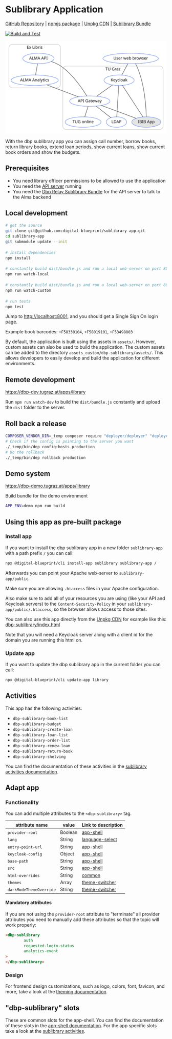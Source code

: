 # Sublibrary Application

[GitHub Repository](https://github.com/digital-blueprint/sublibrary-app) |
[npmjs package](https://www.npmjs.com/package/@digital-blueprint/sublibrary-app) |
[Unpkg CDN](https://unpkg.com/browse/@digital-blueprint/sublibrary-app/) |
[Sublibrary Bundle](https://gitlab.tugraz.at/dbp/sublibrary/dbp-relay-sublibrary-bundle)

[![Build and Test](https://github.com/digital-blueprint/sublibrary-app/actions/workflows/build-test-publish.yml/badge.svg)](https://github.com/digital-blueprint/sublibrary-app/actions/workflows/build-test-publish.yml)

![overview](https://raw.githubusercontent.com/digital-blueprint/sublibrary-app/main/docs/overview.svg)

With the dbp sublibrary app you can assign call number, borrow books, return library books, extend loan periods, 
show current loans, show current book orders and show the budgets.

## Prerequisites

- You need library officer permissions to be allowed to use the application
- You need the [API server](https://gitlab.tugraz.at/dbp/relay/dbp-relay-server-template) running
- You need the [Dbp Relay Sublibrary Bundle](https://gitlab.tugraz.at/dbp/sublibrary/dbp-relay-sublibrary-bundle) for the API server to talk to the Alma backend

## Local development

```bash
# get the source
git clone git@github.com:digital-blueprint/sublibrary-app.git
cd sublibrary-app
git submodule update --init

# install dependencies
npm install

# constantly build dist/bundle.js and run a local web-server on port 8001 
npm run watch-local

# constantly build dist/bundle.js and run a local web-server on port 8001 using a custom assets directory assets_custom/
npm run watch-custom

# run tests
npm test
```

Jump to <http://localhost:8001>, and you should get a Single Sign On login page.

Example book barcodes: `+F58330104`, `+F58019101`, `+F53498803`


By default, the application is built using the assets in `assets/`. However, custom assets can also be used to build the application. The custom assets can be added to the directory `assets_custom/dbp-sublibrary/assets/`. This allows developers to easily develop and build the application for different environments.


## Remote development

<https://dbp-dev.tugraz.at/apps/library>

Run `npm run watch-dev` to build the `dist/bundle.js` constantly and upload the `dist` folder to the server.

## Roll back a release

```bash
COMPOSER_VENDOR_DIR=_temp composer require "deployer/deployer" "deployer/recipes"
# Check if the config is pointing to the server you want
./_temp/bin/dep config:hosts production
# Do the rollback
./_temp/bin/dep rollback production
```

## Demo system

<https://dbp-demo.tugraz.at/apps/library>

Build bundle for the demo environment

```bash
APP_ENV=demo npm run build
```

## Using this app as pre-built package

### Install app

If you want to install the dbp sublibrary app in a new folder `sublibrary-app` with a path prefix `/` you can call:

```bash
npx @digital-blueprint/cli install-app sublibrary sublibrary-app /
```

Afterwards you can point your Apache web-server to `sublibrary-app/public`.

Make sure you are allowing `.htaccess` files in your Apache configuration.

Also make sure to add all of your resources you are using (like your API and Keycloak servers) to the
`Content-Security-Policy` in your `sublibrary-app/public/.htaccess`, so the browser allows access to those sites.

You can also use this app directly from the [Unpkg CDN](https://unpkg.com/browse/@digital-blueprint/sublibrary-app/)
for example like this: [dbp-sublibrary/index.html](https://github.com/digital-blueprint/sublibrary-app/-/tree/master/examples/dbp-sublibrary/index.html)

Note that you will need a Keycloak server along with a client id for the domain you are running this html on.

### Update app

If you want to update the dbp sublibrary app in the current folder you can call:

```bash
npx @digital-blueprint/cli update-app library
```

## Activities

This app has the following activities:
- `dbp-sublibrary-book-list`
- `dbp-sublibrary-budget`
- `dbp-sublibrary-create-loan`
- `dbp-sublibrary-loan-list`
- `dbp-sublibrary-order-list`
- `dbp-sublibrary-renew-loan`
- `dbp-sublibrary-return-book`
- `dbp-sublibrary-shelving`

You can find the documentation of these activities in the [sublibrary activities documentation](https://github.com/digital-blueprint/sublibrary-app/-/tree/master/src).

## Adapt app

### Functionality

You can add multiple attributes to the `<dbp-sublibrary>` tag.

| attribute name | value | Link to description |
|----------------|-------| ------------|
| `provider-root` | Boolean | [app-shell](https://gitlab.tugraz.at/dbp/web-components/toolkit/-/tree/master/packages/app-shell#attributes) |
| `lang`         | String | [language-select](https://gitlab.tugraz.at/dbp/web-components/toolkit/-/tree/master/packages/language-select#attributes) | 
| `entry-point-url` | String | [app-shell](https://gitlab.tugraz.at/dbp/web-components/toolkit/-/tree/master/packages/app-shell#attributes) |
| `keycloak-config` | Object | [app-shell](https://gitlab.tugraz.at/dbp/web-components/toolkit/-/tree/master/packages/app-shell#attributes) |
| `base-path` | String | [app-shell](https://gitlab.tugraz.at/dbp/web-components/toolkit/-/tree/master/packages/app-shell#attributes) |
| `src` | String | [app-shell](https://gitlab.tugraz.at/dbp/web-components/toolkit/-/tree/master/packages/app-shell#attributes) |
| `html-overrides` | String | [common](https://gitlab.tugraz.at/dbp/web-components/toolkit/-/tree/master/packages/common#overriding-slots-in-nested-web-components) |
| `themes` | Array | [theme-switcher](https://gitlab.tugraz.at/dbp/web-components/toolkit/-/tree/master/packages/theme-switcher#themes-attribute) |
| `darkModeThemeOverride` | String | [theme-switcher](https://gitlab.tugraz.at/dbp/web-components/toolkit/-/tree/master/packages/theme-switcher#themes-attribute) |

#### Mandatory attributes

If you are not using the `provider-root` attribute to "terminate" all provider attributes
you need to manually add these attributes so that the topic will work properly:

```html
<dbp-sublibrary
        auth
        requested-login-status
        analytics-event
>
</dbp-sublibrary>
```

### Design

For frontend design customizations, such as logo, colors, font, favicon, and more, take a look at the [theming documentation](https://dbp-demo.tugraz.at/dev-guide/frontend/theming/).

## "dbp-sublibrary" slots

These are common slots for the app-shell. You can find the documentation of these slots in the [app-shell documentation](https://gitlab.tugraz.at/dbp/web-components/toolkit/-/tree/master/packages/app-shell).
For the app specific slots take a look at the [sublibrary activities](https://github.com/digital-blueprint/sublibrary-app/-/tree/master/src).

